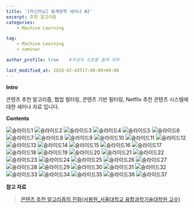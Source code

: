 ```yaml
---
title: '[머신러닝] 동계방학 세미나 #2' 
excerpt: 추천 알고리즘
categories:
    - Machine Learning

tag:
    - Machine Learning
    - seminar

author_profile: true    #작성자 프로필 출력 여부

last_modified_at: 2020-02-03T17:00:00+09:00
---
```

__Intro__

콘텐츠 추천 알고리즘, 협업 필터링, 콘텐츠 기반 필터링, Netflix 추천 콘텐츠 시스템에 대한 세미나 자료 입니다.

__Contents__

![슬라이드1](https://user-images.githubusercontent.com/47733530/73725041-f379a900-476f-11ea-8ad3-d6552ec9daaa.PNG)
![슬라이드2](https://user-images.githubusercontent.com/47733530/73704092-5e59be80-4735-11ea-9b5d-628b97754571.PNG)
![슬라이드3](https://user-images.githubusercontent.com/47733530/73704093-5ef25500-4735-11ea-959f-92f50fc854a7.PNG)
![슬라이드4](https://user-images.githubusercontent.com/47733530/73704094-5ef25500-4735-11ea-9037-1c0fa16f1f90.PNG)
![슬라이드5](https://user-images.githubusercontent.com/47733530/73704095-5ef25500-4735-11ea-89f0-b3bc6190297e.PNG)
![슬라이드6](https://user-images.githubusercontent.com/47733530/73704096-5ef25500-4735-11ea-936b-8169a4d3fd53.PNG)
![슬라이드7](https://user-images.githubusercontent.com/47733530/73704097-5f8aeb80-4735-11ea-9737-a5594fe36265.PNG)
![슬라이드8](https://user-images.githubusercontent.com/47733530/73704098-5f8aeb80-4735-11ea-9354-6016f8e78913.PNG)
![슬라이드9](https://user-images.githubusercontent.com/47733530/73704100-5f8aeb80-4735-11ea-8622-ac9165851eeb.PNG)
![슬라이드10](https://user-images.githubusercontent.com/47733530/73704102-5f8aeb80-4735-11ea-8aad-20d19b805c30.PNG)
![슬라이드11](https://user-images.githubusercontent.com/47733530/73704103-60238200-4735-11ea-84a2-0c356e635ec0.PNG)
![슬라이드12](https://user-images.githubusercontent.com/47733530/73704104-60238200-4735-11ea-9a7f-e9b6254abc54.PNG)
![슬라이드13](https://user-images.githubusercontent.com/47733530/73704105-60238200-4735-11ea-8455-a8c3a7472e33.PNG)
![슬라이드14](https://user-images.githubusercontent.com/47733530/73704106-60bc1880-4735-11ea-9f0d-de8e0fead875.PNG)
![슬라이드15](https://user-images.githubusercontent.com/47733530/73704108-60bc1880-4735-11ea-9478-f743010fb26a.PNG)
![슬라이드16](https://user-images.githubusercontent.com/47733530/73704111-60bc1880-4735-11ea-9bee-a6bb54612adf.PNG)
![슬라이드17](https://user-images.githubusercontent.com/47733530/73704112-60bc1880-4735-11ea-9b3c-ae6157ade078.PNG)
![슬라이드18](https://user-images.githubusercontent.com/47733530/73704113-6154af00-4735-11ea-9861-e57abee89a42.PNG)
![슬라이드19](https://user-images.githubusercontent.com/47733530/73704115-6154af00-4735-11ea-9480-ba993c86fded.PNG)
![슬라이드20](https://user-images.githubusercontent.com/47733530/73704116-6154af00-4735-11ea-9f62-f952fe0d1529.PNG)
![슬라이드21](https://user-images.githubusercontent.com/47733530/73704117-61ed4580-4735-11ea-89f7-7931794c408a.PNG)
![슬라이드22](https://user-images.githubusercontent.com/47733530/73704118-61ed4580-4735-11ea-815d-3e7462e268db.PNG)
![슬라이드23](https://user-images.githubusercontent.com/47733530/73704119-61ed4580-4735-11ea-8c6e-8eaf86e3e3b9.PNG)
![슬라이드24](https://user-images.githubusercontent.com/47733530/73704120-61ed4580-4735-11ea-8d57-168944e06861.PNG)
![슬라이드25](https://user-images.githubusercontent.com/47733530/73704121-6285dc00-4735-11ea-8a54-af4eb3d3554a.PNG)
![슬라이드26](https://user-images.githubusercontent.com/47733530/73704123-6285dc00-4735-11ea-9a1b-09a673f6499c.PNG)
![슬라이드27](https://user-images.githubusercontent.com/47733530/73704124-6285dc00-4735-11ea-903f-6d086ea74748.PNG)
![슬라이드28](https://user-images.githubusercontent.com/47733530/73704125-6285dc00-4735-11ea-9ff8-772fd04bd6bb.PNG)
![슬라이드29](https://user-images.githubusercontent.com/47733530/73704079-5d289180-4735-11ea-8965-57859bb234ee.PNG)
![슬라이드30](https://user-images.githubusercontent.com/47733530/73704080-5d289180-4735-11ea-8e93-0c790ae46200.PNG)
![슬라이드31](https://user-images.githubusercontent.com/47733530/73704081-5d289180-4735-11ea-9caa-b13346085a20.PNG)
![슬라이드32](https://user-images.githubusercontent.com/47733530/73704083-5dc12800-4735-11ea-9652-5bd08e725e22.PNG)
![슬라이드33](https://user-images.githubusercontent.com/47733530/73704084-5dc12800-4735-11ea-8b5b-ad67d403bb7e.PNG)
![슬라이드34](https://user-images.githubusercontent.com/47733530/73704086-5dc12800-4735-11ea-9012-677397e32d48.PNG)
![슬라이드35](https://user-images.githubusercontent.com/47733530/73704087-5dc12800-4735-11ea-9a73-a9df0f833550.PNG)
![슬라이드36](https://user-images.githubusercontent.com/47733530/73704088-5e59be80-4735-11ea-8ec9-2cc221f72520.PNG)
![슬라이드37](https://user-images.githubusercontent.com/47733530/73704089-5e59be80-4735-11ea-9ea9-3b205b4db012.PNG)

__참고 자료__
> [콘텐츠 추천 알고리즘의 진화(서봉원_서울대학교 융합과학기술대학원 교수)](http://www.kocca.kr/insight/vol05/vol05_04.pdf)
